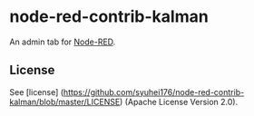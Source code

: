 node-red-contrib-kalman
========================
An admin tab for <a href="http://nodered.org" target="_new">Node-RED</a>.



License
-------

See [license] (https://github.com/syuhei176/node-red-contrib-kalman/blob/master/LICENSE) (Apache License Version 2.0).